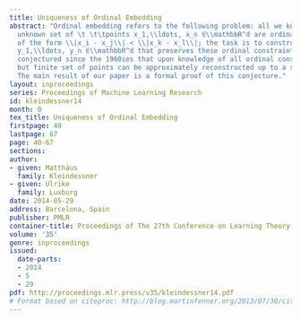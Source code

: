 ```yaml
---
title: Uniqueness of Ordinal Embedding
abstract: "Ordinal embedding refers to the following problem: all we know about an
  unknown set of \t \t\tpoints x_1,\\ldots, x_n ∈\\mathbbR^d are ordinal constraints
  of the form \\|x_i - x_j\\| < \\|x_k - x_l\\|; the task is to construct a realization
  y_1,\\ldots, y_n ∈\\mathbbR^d that preserves these ordinal constraints. It has been
  conjectured since the 1960ies that upon knowledge of all ordinal constraints a large
  but finite set of points can be approximately reconstructed up to a similarity transformation.
  The main result of our paper is a formal proof of this conjecture."
layout: inproceedings
series: Proceedings of Machine Learning Research
id: kleindessner14
month: 0
tex_title: Uniqueness of Ordinal Embedding
firstpage: 40
lastpage: 67
page: 40-67
sections: 
author:
- given: Matthäus
  family: Kleindessner
- given: Ulrike
  family: Luxburg
date: 2014-05-29
address: Barcelona, Spain
publisher: PMLR
container-title: Proceedings of The 27th Conference on Learning Theory
volume: '35'
genre: inproceedings
issued:
  date-parts:
  - 2014
  - 5
  - 29
pdf: http://proceedings.mlr.press/v35/kleindessner14.pdf
# Format based on citeproc: http://blog.martinfenner.org/2013/07/30/citeproc-yaml-for-bibliographies/
---
```

